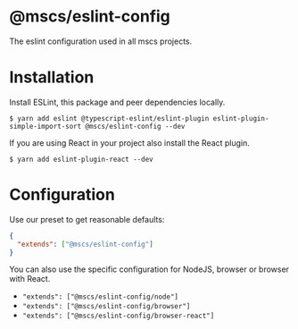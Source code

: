 
# @mscs/eslint-config

The eslint configuration used in all mscs projects. 

# Installation

Install ESLint, this package and peer dependencies locally.

```shell script
$ yarn add eslint @typescript-eslint/eslint-plugin eslint-plugin-simple-import-sort @mscs/eslint-config --dev
```

If you are using React in your project also install the React plugin.

```shell script
$ yarn add eslint-plugin-react --dev
```

# Configuration

Use our preset to get reasonable defaults:

```json
{
  "extends": ["@mscs/eslint-config"]
}
```

You can also use the specific configuration for NodeJS, browser or browser with React.

- `"extends": ["@mscs/eslint-config/node"]`
- `"extends": ["@mscs/eslint-config/browser"]`
- `"extends": ["@mscs/eslint-config/browser-react"]`

